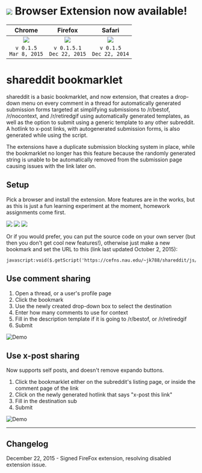 # <img src='http://cefns.nau.edu/~jk788/shareddit/Icon-48.png'> Browser Extension now available!
|Chrome|Firefox|Safari|
|:--------:|:--------:|:----------:|
| <a href='http://bit.ly/shareddit-chrome' title='Click to Download'><img src='http://cefns.nau.edu/~jk788/shareddit/chrome-done.png'></a>  | <a href='http://bit.ly/shareddit-firefox' title='Click to Download'><img src='http://cefns.nau.edu/~jk788/shareddit/firefox-done.png'></a> | <a href='http://bit.ly/shareddit-safari' title='Click to Download'><img src='http://cefns.nau.edu/~jk788/shareddit/safari-done.png'></a> |
|`v 0.1.5` <br> `Mar 8, 2015`|`v 0.1.5.1` <br> `Dec 22, 2015`|`v 0.1.5` <br> `Dec 22, 2014`|

# shareddit bookmarklet

shareddit is a basic bookmarklet, and now extension, that creates a drop-down menu on every comment in a thread for automatically generated submission forms targeted at simplifying submissions to /r/bestof, /r/nocontext, and /r/retiredgif using automatically generated templates, as well as the option to submit using a generic template to any other subreddit. A hotlink to x-post links, with autogenerated submission forms, is also generated while using the script.

The extensions have a duplicate submission blocking system in place, while the bookmarklet no longer has this feature because the randomly generated string is unable to be automatically removed from the submission page causing issues with the link later on.

## Setup

Pick a browser and install the extension. More features are in the works, but as this is just a fun learning experiment at the moment, homework assignments come first.


<a href='http://bit.ly/shareddit-chrome' title='Click to Download'><img src='http://cefns.nau.edu/~jk788/shareddit/chrome-done.png'></a>  <a href='http://bit.ly/shareddit-firefox' title='Click to Download'><img src='http://cefns.nau.edu/~jk788/shareddit/firefox-done.png'></a> <a href='http://bit.ly/shareddit-safari' title='Click to Download'><img src='http://cefns.nau.edu/~jk788/shareddit/safari-done.png'></a> 


Or if you would prefer, you can put the source code on your own server (but then you don't get cool new features!), otherwise just make a new bookmark and set the URL to this (link last updated October 2, 2015):

    javascript:void($.getScript('https://cefns.nau.edu/~jk788/shareddit/js/shareddit.js'))

## Use comment sharing

1. Open a thread, or a user's profile page
2. Click the bookmark
3. Use the newly created drop-down box to select the destination
4. Enter how many comments to use for context
5. Fill in the description template if it is going to /r/bestof, or /r/retiredgif
6. Submit

![Demo](http://fat.gfycat.com/JitteryLividFoal.gif)

## Use x-post sharing

Now supports self posts, and doesn't remove expando buttons.

1. Click the bookmarklet either on the subreddit's listing page, or inside the comment page of the link
2. Click on the newly generated hotlink that says "x-post this link"
3. Fill in the destination sub
4. Submit

![Demo](http://giant.gfycat.com/ConsciousAdorableHellbender.gif)


---

## Changelog

December 22, 2015 - Signed FireFox extension, resolving disabled extension issue.
